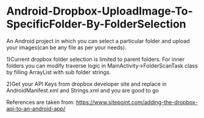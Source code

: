 # Android-Dropbox-UploadImage-To-SpecificFolder-By-FolderSelection
An Android project in which you can select a particular folder and upload your images(can be any file as per your needs). 

1)Current dropbox folder selection is limited to parent folders. 
For inner folders you can modify traverse logic in MainActivity->FolderScanTask class by filling ArrayList with sub folder strings.

2)Get your API Keys from dropbox developer site and replace in AndroidManifest.xml and Strings.xml and you are good to go

References are taken from: https://www.sitepoint.com/adding-the-dropbox-api-to-an-android-app/
